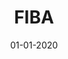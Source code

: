 ---
draft: false
title: "FIBA"
date: 01-01-2020
type: main
category: app
category_slug: app
role: producer
external_url: ""
image: assets/credits/fiba-logo.png
---